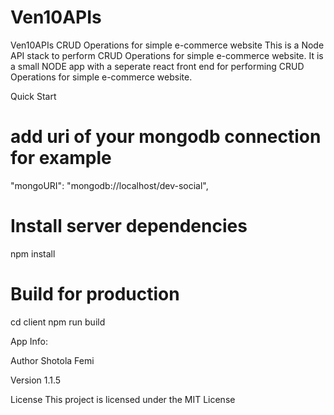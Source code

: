 # Ven10APIs


Ven10APIs
CRUD Operations for simple e-commerce website
This is a Node API stack to perform CRUD Operations for simple e-commerce website. It is a small NODE app with a seperate react front end for performing CRUD Operations for simple e-commerce website.

Quick Start
# add uri of your mongodb connection for example

 "mongoURI": "mongodb://localhost/dev-social",
 
# Install server dependencies
npm install

# Build for production
cd client
npm run build

App Info:

Author
Shotola Femi

Version
1.1.5

License
This project is licensed under the MIT License
